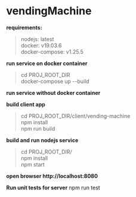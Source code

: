 # vendingMachine

**requirements:**  
  > nodejs: latest   
  > docker: v19.03.6  
  > docker-compose: v1.25.5  
  

**run service on docker container**  
  > cd PROJ_ROOT_DIR  
  > docker-compose up --build

**run service without docker container**  

**build client app**
  > cd PROJ_ROOT_DIR/client/vending-machine  
  > npm install  
  > npm run build 
  
**build and run nodejs service**
  > cd PROJ_ROOT_DIR/  
  > npm install  
  > npm start 

**open browser http://localhost:8080**

**Run unit tests for server**
  npm run test



